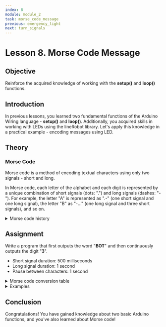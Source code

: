 ```yaml
---
index: 8
module: module_2 
task: morse_code_message
previous: emergency_light
next: turn_signals
---
```

# Lesson 8. Morse Code Message

## Objective
Reinforce the acquired knowledge of working with the **setup()** and **loop()** functions.

## Introduction
In previous lessons, you learned two fundamental functions of the Arduino Wiring language - **setup()** and **loop()**. Additionally, you acquired skills in working with LEDs using the lineRobot library. Let's apply this knowledge in a practical example - encoding messages using LED.

## Theory

### Morse Code
Morse code is a method of encoding textual characters using only two signals - short and long.

In Morse code, each letter of the alphabet and each digit is represented by a unique combination of short signals (dots: ".") and long signals (dashes: "-"). For example, the letter "A" is represented as ".-" (one short signal and one long signal), the letter "B" as "-..." (one long signal and three short signals), and so on.

<details>
<summary>Morse code history</summary>

Morse code was developed in the 1830s and 1840s by Samuel Morse and Alfred Vail for use with their newly invented telegraph. It was historically used for long-distance communication through telegraphy, where electrical signals were used to transmit messages over wires. It played a crucial role in maritime communication, aviation, and more. While Morse code is no longer widely used for practical communication due to the advent of more advanced technologies, it still has some applications.

</details>

## Assignment 
Write a program that first outputs the word "**BOT**" and then continuously outputs the digit "**3**".

- Short signal duration: 500 milliseconds
- Long signal duration: 1 second
- Pause between characters: 1 second

<details>
<summary>Morse code conversion table</summary>

- "**.**": short signal
- "**-**": long signal

| Character | Morse Code | Character | Morse Code |
|-----------|------------|-----------|------------|
| A         | .-         | N         | -.         |
| B         | -...       | O         | ---        |
| C         | -.-.       | P         | .--.       |
| D         | -..        | Q         | --.-       |
| E         | .          | R         | .-.        |
| F         | ..-.       | S         | ...        |
| G         | --.        | T         | -          |
| H         | ....       | U         | ..-        |
| I         | ..         | V         | ...-       |
| J         | .---       | W         | .--        |
| K         | -.-        | X         | -..-       |
| L         | .-..       | Y         | -.--       |
| M         | --         | Z         | --..       |
| 0         | -----      | 5         | .....      |
| 1         | .----      | 6         | -....      |
| 2         | ..---      | 7         | --...      |
| 3         | ...--      | 8         | ---..      |
| 4         | ....-      | 9         | ----.      |

</details>

<details>
<summary>Examples</summary>

"ONDROID": "**--- -. -.. .-. --- .. -..**"

"123HELLO!": "**.---- ..--- ...-- .... . .-.. .-.. --- -.-.--**"

Each space before the next character corresponds to a 1-second pause.

</details>

## Conclusion
Congratulations! You have gained knowledge about two basic Arduino functions, and you've also learned about Morse code!